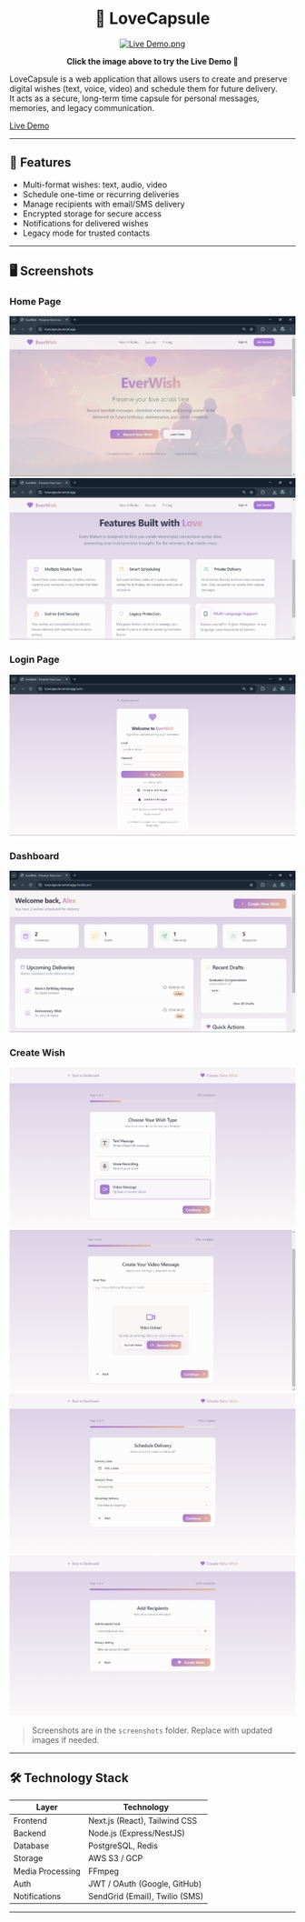 <h1 align="center">💌 LoveCapsule</h1>

<p align="center">
  <a href="https://lovecapsule.vercel.app/" target="_blank">
    <img src="1200x250 (1)" alt="Live Demo.png" width="600"/>
  </a>
</p>

<p align="center">
  <b>Click the image above to try the Live Demo 🚀</b>
</p>

LoveCapsule is a web application that allows users to create and preserve digital wishes (text, voice, video) and schedule them for future delivery.  
It acts as a secure, long-term time capsule for personal messages, memories, and legacy communication.

[Live Demo](https://lovecapsule.vercel.app/)  

---

## 🚀 Features

- Multi-format wishes: text, audio, video  
- Schedule one-time or recurring deliveries  
- Manage recipients with email/SMS delivery  
- Encrypted storage for secure access  
- Notifications for delivered wishes  
- Legacy mode for trusted contacts  

---

## 🖥️ Screenshots

### Home Page
![Home](./screenshots/home.png)  
![Home 2](./screenshots/home2.png)

### Login Page
![Login](./screenshots/loging.png)

### Dashboard
![Dashboard](./screenshots/dashboard.png)

### Create Wish
![Create Wish 1](./screenshots/create_wish1.png)  
![Create Wish 2](./screenshots/create_wish2.png)  
![Create Wish 3](./screenshots/create_wish3.png)  
![Create Wish 4](./screenshots/create_wish4.png)

> Screenshots are in the `screenshots` folder. Replace with updated images if needed.

---

## 🛠️ Technology Stack

| Layer           | Technology                          |
|-----------------|------------------------------------|
| Frontend        | Next.js (React), Tailwind CSS       |
| Backend         | Node.js (Express/NestJS)           |
| Database        | PostgreSQL, Redis                   |
| Storage         | AWS S3 / GCP                        |
| Media Processing| FFmpeg                              |
| Auth            | JWT / OAuth (Google, GitHub)       |
| Notifications   | SendGrid (Email), Twilio (SMS)     |

---

